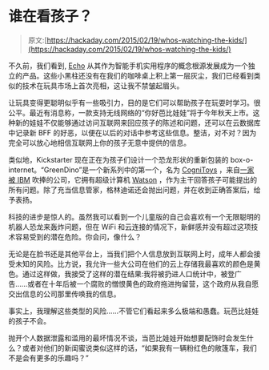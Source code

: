 # 谁在看孩子？

> 原文:[https://hackaday.com/2015/02/19/whos-watching-the-kids/](https://hackaday.com/2015/02/19/whos-watching-the-kids/)

不久前，我们看到, [Echo](http://hackaday.com/2014/11/07/echo-the-first-useful-home-computer-intelligence/) 从其作为智能手机实用程序的概念根源发展成为一个独立的产品。这些小黑柱还没有在我们的咖啡桌上积上第一层灰尘，我们已经看到类似的技术在玩具市场上首次亮相，这让我不禁皱起眉头。

让玩具变得更聪明似乎有一些吸引力，目的是它们可以帮助孩子在玩耍时学习。很公平。最近有消息称，一款支持无线网络的“你好芭比娃娃”将于今年秋天上市。这种新的娃娃不仅能够通过访问互联网来回应孩子的陈述和问题，还可以在云数据库中记录新 BFF 的好恶，以便在以后的对话中参考这些信息。整洁，对不对？因为完全可以放心地相信互联网上你的孩子无意中提供的信息。

类似地，Kickstarter 现在正在为孩子们设计一个恐龙形状的重新包装的 box-o-internet。“GreenDino”是一个新系列中的第一个，名为 [CogniToys](https://www.kickstarter.com/projects/522717158/cognitoys-internet-connected-smart-toys-that-learn?ref=nav_search) ，来自[一家被 IBM](http://www.elementalpath.com) 吹捧的公司，它拥有超级计算机 [Watson](http://en.wikipedia.org/wiki/Watson_%28computer%29) ，作为主干回答孩子可能提出的所有问题。除了充当信息管家，格林迪诺还会抛出问题，并在收到正确答案后，给予表扬。

科技的进步是惊人的。虽然我可以看到一个儿童版的自己会喜欢有一个无限聪明的机器人恐龙来轰炸问题，但在 WiFi 和云连接的情况下，新鲜感并没有超过这项技术容易受到的潜在危险。你会问，像什么？

无论是在脸书还是其他平台上，当我们把个人信息放到互联网上时，成年人都会接受未知的风险。比方说，我允许一些大公司在他们的云上存储我最喜欢的颜色是黄色。通过这样做，我接受了这样的潜在结果:我将被扔进人口统计中，被登广告……或者在十年后被一个腐败的憎恨黄色的政府拖进拘留营，这个政府从我自愿交出信息的公司那里传唤我的信息。

事实上，我理解这些类型的风险……不管它们看起来多么极端和愚蠢。玩芭比娃娃的孩子不会。

抛开个人数据泄露和滥用的最坏情况不谈，当芭比娃娃开始想要配饰时会发生什么？或者对他们的新闺蜜说类似这样的话，“如果我有一辆粉红色的敞篷车，我们不是会有更多的乐趣吗？”